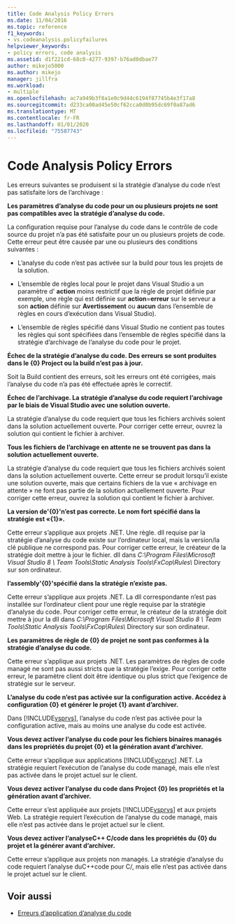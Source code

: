 ```yaml
---
title: Code Analysis Policy Errors
ms.date: 11/04/2016
ms.topic: reference
f1_keywords:
- vs.codeanalysis.policyfailures
helpviewer_keywords:
- policy errors, code analysis
ms.assetid: d1f221cd-68c0-4277-9397-b76ad0dbae77
author: mikejo5000
ms.author: mikejo
manager: jillfra
ms.workload:
- multiple
ms.openlocfilehash: ac7a949b3f8a1e0c9d44c6194f87745b4e3f17a8
ms.sourcegitcommit: d233ca00ad45e50cf62cca0d0b95dc69f0a87ad6
ms.translationtype: MT
ms.contentlocale: fr-FR
ms.lasthandoff: 01/01/2020
ms.locfileid: "75587743"
---
```

# <a name="code-analysis-policy-errors"></a>Code Analysis Policy Errors

Les erreurs suivantes se produisent si la stratégie d’analyse du code n’est pas satisfaite lors de l’archivage :

**Les paramètres d’analyse du code pour un ou plusieurs projets ne sont pas compatibles avec la stratégie d’analyse du code.**

La configuration requise pour l’analyse du code dans le contrôle de code source du projet n’a pas été satisfaite pour un ou plusieurs projets de code. Cette erreur peut être causée par une ou plusieurs des conditions suivantes :

- L’analyse du code n’est pas activée sur la build pour tous les projets de la solution.

- L’ensemble de règles local pour le projet dans Visual Studio a un paramètre d' **action** moins restrictif que la règle de projet définie par exemple, une règle qui est définie sur **action**=**erreur** sur le serveur a son **action** définie sur **Avertissement** ou **aucun** dans l’ensemble de règles en cours d’exécution dans Visual Studio).

- L’ensemble de règles spécifié dans Visual Studio ne contient pas toutes les règles qui sont spécifiées dans l’ensemble de règles spécifié dans la stratégie d’archivage de l’analyse du code pour le projet.

**Échec de la stratégie d’analyse du code. Des erreurs se sont produites dans le {0} Project ou la build n’est pas à jour.**

Soit la Build contient des erreurs, soit les erreurs ont été corrigées, mais l’analyse du code n’a pas été effectuée après le correctif.

**Échec de l’archivage. La stratégie d’analyse du code requiert l’archivage par le biais de Visual Studio avec une solution ouverte.**

La stratégie d’analyse du code requiert que tous les fichiers archivés soient dans la solution actuellement ouverte. Pour corriger cette erreur, ouvrez la solution qui contient le fichier à archiver.

**Tous les fichiers de l’archivage en attente ne se trouvent pas dans la solution actuellement ouverte.**

La stratégie d’analyse du code requiert que tous les fichiers archivés soient dans la solution actuellement ouverte. Cette erreur se produit lorsqu’il existe une solution ouverte, mais que certains fichiers de la vue « archivage en attente » ne font pas partie de la solution actuellement ouverte. Pour corriger cette erreur, ouvrez la solution qui contient le fichier à archiver.

**La version de'{0}'n’est pas correcte. Le nom fort spécifié dans la stratégie est «{1}».**

Cette erreur s’applique aux projets .NET. Une règle. dll requise par la stratégie d’analyse du code existe sur l’ordinateur local, mais la version/la clé publique ne correspond pas. Pour corriger cette erreur, le créateur de la stratégie doit mettre à jour le fichier. dll dans *C:\Program Files\Microsoft Visual Studio 8 \ Team Tools\Static Analysis Tools\FxCop\Rules\\* Directory sur son ordinateur.

**l’assembly'{0}'spécifié dans la stratégie n’existe pas.**

Cette erreur s’applique aux projets .NET. La dll correspondante n’est pas installée sur l’ordinateur client pour une règle requise par la stratégie d’analyse du code. Pour corriger cette erreur, le créateur de la stratégie doit mettre à jour la dll dans *C:\Program Files\Microsoft Visual Studio 8 \ Team Tools\Static Analysis Tools\FxCop\Rules\\* Directory sur son ordinateur.

**Les paramètres de règle de {0} de projet ne sont pas conformes à la stratégie d’analyse du code.**

Cette erreur s’applique aux projets .NET. Les paramètres de règles de code managé ne sont pas aussi stricts que la stratégie l’exige. Pour corriger cette erreur, le paramètre client doit être identique ou plus strict que l’exigence de stratégie sur le serveur.

**L’analyse du code n’est pas activée sur la configuration active. Accédez à configuration {0} et générer le projet {1} avant d’archiver.**

Dans [!INCLUDE[vsprvs](../code-quality/includes/vsprvs_md.md)], l’analyse du code n’est pas activée pour la configuration active, mais au moins une analyse du code est activée.

**Vous devez activer l’analyse du code pour les fichiers binaires managés dans les propriétés du projet {0} et la génération avant d’archiver.**

Cette erreur s’applique aux applications [!INCLUDE[vcprvc](../code-quality/includes/vcprvc_md.md)] .NET. La stratégie requiert l’exécution de l’analyse du code managé, mais elle n’est pas activée dans le projet actuel sur le client.

**Vous devez activer l’analyse du code dans Project {0} les propriétés et la génération avant d’archiver.**

Cette erreur s’est appliquée aux projets [!INCLUDE[vsprvs](../code-quality/includes/vsprvs_md.md)] et aux projets Web. La stratégie requiert l’exécution de l’analyse du code managé, mais elle n’est pas activée dans le projet actuel sur le client.

**Vous devez activer l’analyseC++ C/code dans les propriétés du {0} du projet et la générer avant d’archiver.**

Cette erreur s’applique aux projets non managés. La stratégie d’analyse du code requiert l’analyse duC++code pour C/, mais elle n’est pas activée dans le projet actuel sur le client.

## <a name="see-also"></a>Voir aussi

- [Erreurs d’application d’analyse du code](../code-quality/code-analysis-application-errors.md)
